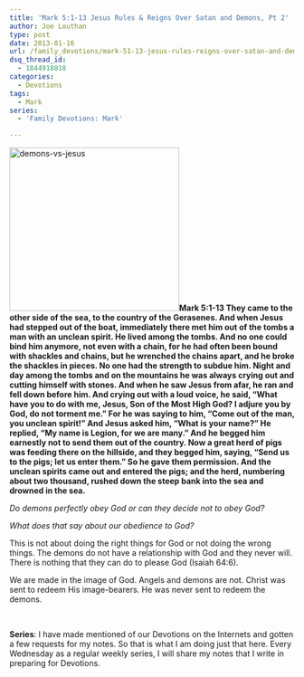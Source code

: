 ```yaml
---
title: 'Mark 5:1-13 Jesus Rules & Reigns Over Satan and Demons, Pt 2'
author: Joe Louthan
type: post
date: 2013-01-16
url: /family_devotions/mark-51-13-jesus-rules-reigns-over-satan-and-demons-pt-2/
dsq_thread_id:
  - 1844918818
categories:
  - Devotions
tags:
  - Mark
series:
  - 'Family Devotions: Mark'

---
```

<a href="http://theologic.us/family_devotions/mark-51-13-jesus-rules-reigns-over-satan-and-demons-pt-2/attachment/demons-vs-jesus/" rel="attachment wp-att-1758"><img class="alignright size-medium wp-image-1758" alt="demons-vs-jesus" src="https://i2.wp.com/theologic.us/wp-content/uploads/2013/01/demons-vs-jesus.gif?resize=300%2C289" width="300" height="289" data-recalc-dims="1" /></a>**Mark 5:1-13 They came to the other side of the sea, to the country of the Gerasenes. And when Jesus had stepped out of the boat, immediately there met him out of the tombs a man with an unclean spirit. He lived among the tombs. And no one could bind him anymore, not even with a chain, for he had often been bound with shackles and chains, but he wrenched the chains apart, and he broke the shackles in pieces. No one had the strength to subdue him. Night and day among the tombs and on the mountains he was always crying out and cutting himself with stones. And when he saw Jesus from afar, he ran and fell down before him. And crying out with a loud voice, he said, “What have you to do with me, Jesus, Son of the Most High God? I adjure you by God, do not torment me.” For he was saying to him, “Come out of the man, you unclean spirit!” And Jesus asked him, “What is your name?” He replied, “My name is Legion, for we are many.” And he begged him earnestly not to send them out of the country. Now a great herd of pigs was feeding there on the hillside, and they begged him, saying, “Send us to the pigs; let us enter them.” So he gave them permission. And the unclean spirits came out and entered the pigs; and the herd, numbering about two thousand, rushed down the steep bank into the sea and drowned in the sea.**

_Do demons perfectly obey God or can they decide not to obey God?_

_What does that say about our obedience to God?_
  
This is not about doing the right things for God or not doing the wrong things. The demons do not have a relationship with God and they never will. There is nothing that they can do to please God (Isaiah 64:6).

We are made in the image of God. Angels and demons are not. Christ was sent to redeem His image-bearers. He was never sent to redeem the demons.

&nbsp;

**Series**: I have made mentioned of our Devotions on the Internets and gotten a few requests for my notes. So that is what I am doing just that here. Every Wednesday as a regular weekly series, I will share my notes that I write in preparing for Devotions.